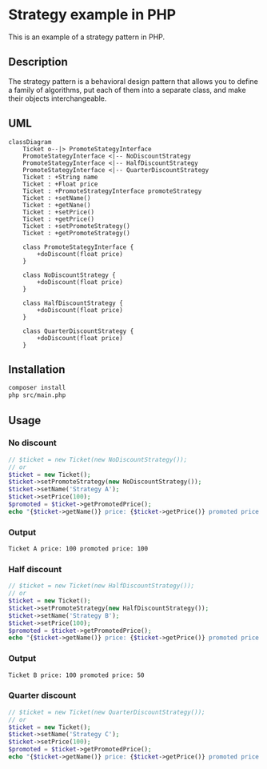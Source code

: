# Strategy example in PHP
This is an example of a strategy pattern in PHP.

## Description
The strategy pattern is a behavioral design pattern that allows you to define a family of algorithms, put each of them into a separate class, and make their objects interchangeable.

## UML
```mermaid
classDiagram
    Ticket o--|> PromoteStategyInterface
    PromoteStategyInterface <|-- NoDiscountStrategy
    PromoteStategyInterface <|-- HalfDiscountStrategy
    PromoteStategyInterface <|-- QuarterDiscountStrategy
    Ticket : +String name
    Ticket : +Float price
    Ticket : +PromoteStrategyInterface promoteStrategy
    Ticket : +setName()
    Ticket : +getNane()
    Ticket : +setPrice()
    Ticket : +getPrice()
    Ticket : +setPromoteStrategy()
    Ticket : +getPromoteStrategy()

    class PromoteStategyInterface {
        +doDiscount(float price)
    }

    class NoDiscountStrategy {
        +doDiscount(float price)
    }

    class HalfDiscountStrategy {
        +doDiscount(float price)
    }

    class QuarterDiscountStrategy {
        +doDiscount(float price)
    }

```
## Installation
```bash
composer install
php src/main.php
```

## Usage

### No discount
```php
// $ticket = new Ticket(new NoDiscountStrategy());
// or
$ticket = new Ticket();
$ticket->setPromoteStrategy(new NoDiscountStrategy());
$ticket->setName('Strategy A');
$ticket->setPrice(100);
$promoted = $ticket->getPromotedPrice();
echo "{$ticket->getName()} price: {$ticket->getPrice()} promoted price: {$promoted}" . PHP_EOL;
```

### Output
```bash
Ticket A price: 100 promoted price: 100
```

### Half discount
```php
// $ticket = new Ticket(new HalfDiscountStrategy());
// or
$ticket = new Ticket();
$ticket->setPromoteStrategy(new HalfDiscountStrategy());
$ticket->setName('Strategy B');
$ticket->setPrice(100);
$promoted = $ticket->getPromotedPrice();
echo "{$ticket->getName()} price: {$ticket->getPrice()} promoted price: {$promoted}" . PHP_EOL;
```

### Output
```bash
Ticket B price: 100 promoted price: 50
```

### Quarter discount
```php
// $ticket = new Ticket(new QuarterDiscountStrategy());
// or
$ticket = new Ticket();
$ticket->setName('Strategy C');
$ticket->setPrice(100);
$promoted = $ticket->getPromotedPrice();
echo "{$ticket->getName()} price: {$ticket->getPrice()} promoted price: {$promoted}" . PHP_EOL;
```

